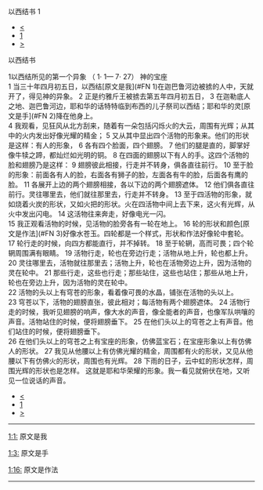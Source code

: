 ﻿





 以西结书 1




* [<](bible/LAM05.md)
* [1](bible/EZK.md)
* [>](bible/EZK02.md)



以西结书 
 
1以西结所见的第一个异象 （
1·
1—
7·
27） 神的宝座  
1 当三十年四月初五日，以西结[原文是我](#FN
1)在迦巴鲁河边被掳的人中，天就开了，得见神的异象。 
2 正是约雅斤王被掳去第五年四月初五日， 
3 在迦勒底人之地、迦巴鲁河边，耶和华的话特特临到布西的儿子祭司以西结；耶和华的灵[原文是手](#FN
2)降在他身上。  
4 我观看，见狂风从北方刮来，随着有一朵包括闪烁火的大云，周围有光辉；从其中的火内发出好像光耀的精金； 
5 又从其中显出四个活物的形象来。他们的形状是这样：有人的形象， 
6 各有四个脸面，四个翅膀。 
7 他们的腿是直的，脚掌好像牛犊之蹄，都灿烂如光明的铜。 
8 在四面的翅膀以下有人的手。这四个活物的脸和翅膀乃是这样： 
9 翅膀彼此相接，行走并不转身，俱各直往前行。 
10 至于脸的形象：前面各有人的脸，右面各有狮子的脸，左面各有牛的脸，后面各有鹰的脸。 
11 各展开上边的两个翅膀相接，各以下边的两个翅膀遮体。 
12 他们俱各直往前行。灵往哪里去，他们就往那里去，行走并不转身。 
13 至于四活物的形象，就如烧着火炭的形状，又如火把的形状。火在四活物中间上去下来，这火有光辉，从火中发出闪电。 
14 这活物往来奔走，好像电光一闪。  
15 我正观看活物的时候，见活物的脸旁各有一轮在地上。 
16 轮的形状和颜色[原文是作法](#FN
3)好像水苍玉。四轮都是一个样式，形状和作法好像轮中套轮。 
17 轮行走的时候，向四方都能直行，并不掉转。 
18 至于轮辋，高而可畏；四个轮辋周围满有眼睛。 
19 活物行走，轮也在旁边行走；活物从地上升，轮也都上升。 
20 灵往哪里去，活物就往那里去；活物上升，轮也在活物旁边上升，因为活物的灵在轮中。 
21 那些行走，这些也行走；那些站住，这些也站住；那些从地上升，轮也在旁边上升，因为活物的灵在轮中。  
22 活物的头以上有穹苍的形象，看着像可畏的水晶，铺张在活物的头以上。 
23 穹苍以下，活物的翅膀直张，彼此相对；每活物有两个翅膀遮体。 
24 活物行走的时候，我听见翅膀的响声，像大水的声音，像全能者的声音，也像军队哄嚷的声音。活物站住的时候，便将翅膀垂下。 
25 在他们头以上的穹苍之上有声音。他们站住的时候，便将翅膀垂下。  
26 在他们头以上的穹苍之上有宝座的形象，仿佛蓝宝石；在宝座形象以上有仿佛人的形状。 
27 我见从他腰以上有仿佛光耀的精金，周围都有火的形状，又见从他腰以下有仿佛火的形状，周围也有光辉。 
28 下雨的日子，云中虹的形状怎样，周围光辉的形状也是怎样。 这就是耶和华荣耀的形象。我一看见就俯伏在地，又听见一位说话的声音。 
* [<](bible/LAM05.md)
* [1](bible/EZK.md)
* [>](bible/EZK02.md)





---


[1:1:](#V1)
原文是我


[1:3:](#V3)
原文是手


[1:16:](#V16)
原文是作法




---









